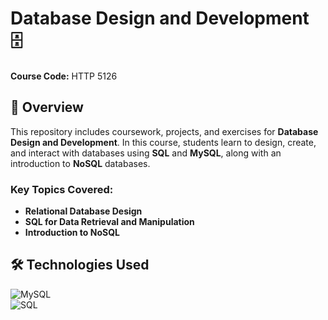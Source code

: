 # Database Design and Development 🗄️  
**Course Code:** HTTP 5126  

## 📌 Overview  
This repository includes coursework, projects, and exercises for **Database Design and Development**. In this course, students learn to design, create, and interact with databases using **SQL** and **MySQL**, along with an introduction to **NoSQL** databases.

### Key Topics Covered:  
- **Relational Database Design**  
- **SQL for Data Retrieval and Manipulation**  
- **Introduction to NoSQL**  

## 🛠️ Technologies Used  
![MySQL](https://img.shields.io/badge/MySQL-4479A1?style=for-the-badge&logo=mysql&logoColor=white)  
![SQL](https://img.shields.io/badge/SQL-003B57?style=for-the-badge&logo=sql&logoColor=white)

